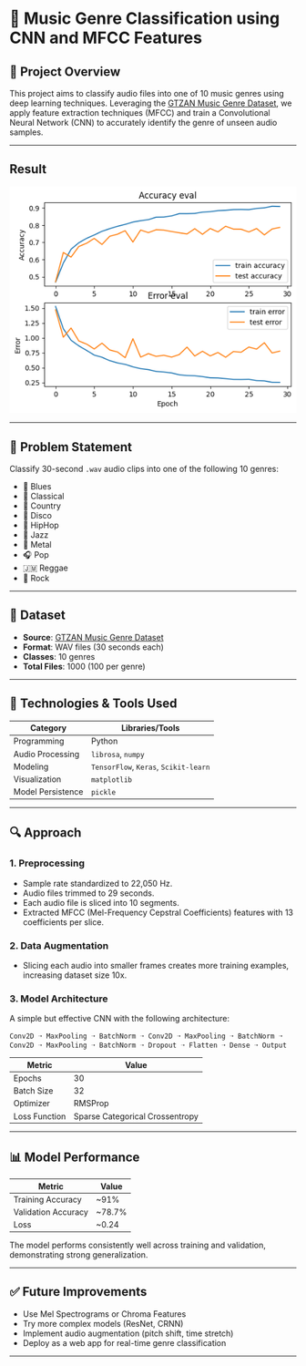 # 🎵 Music Genre Classification using CNN and MFCC Features


## 📌 Project Overview

This project aims to classify audio files into one of 10 music genres using deep learning techniques. Leveraging the [GTZAN Music Genre Dataset](https://www.kaggle.com/datasets/andradaolteanu/gtzan-dataset-music-genre-classification/data), we apply feature extraction techniques (MFCC) and train a Convolutional Neural Network (CNN) to accurately identify the genre of unseen audio samples.

---

## Result

![Model Result](screenshots/output.png)

---

## 🎯 Problem Statement

Classify 30-second `.wav` audio clips into one of the following 10 genres:

* 🎸 Blues
* 🎼 Classical
* 🤠 Country
* 💃 Disco
* 🎤 HipHop
* 🎷 Jazz
* 🤘 Metal
* 🎧 Pop
* 🇯🇲 Reggae
* 🎸 Rock

---

## 📁 Dataset

* **Source**: [GTZAN Music Genre Dataset](https://www.kaggle.com/datasets/andradaolteanu/gtzan-dataset-music-genre-classification/data)
* **Format**: WAV files (30 seconds each)
* **Classes**: 10 genres
* **Total Files**: 1000 (100 per genre)

---

## 🧠 Technologies & Tools Used

| Category          | Libraries/Tools                       |
| ----------------- | ------------------------------------- |
| Programming       | Python                                |
| Audio Processing  | `librosa`, `numpy`                    |
| Modeling          | `TensorFlow`, `Keras`, `Scikit-learn` |
| Visualization     | `matplotlib`                          |
| Model Persistence | `pickle`                              |

---

## 🔍 Approach

### 1. **Preprocessing**

* Sample rate standardized to 22,050 Hz.
* Audio files trimmed to 29 seconds.
* Each audio file is sliced into 10 segments.
* Extracted MFCC (Mel-Frequency Cepstral Coefficients) features with 13 coefficients per slice.

### 2. **Data Augmentation**

* Slicing each audio into smaller frames creates more training examples, increasing dataset size 10x.

### 3. **Model Architecture**

A simple but effective CNN with the following architecture:

```
Conv2D ➝ MaxPooling ➝ BatchNorm ➝ Conv2D ➝ MaxPooling ➝ BatchNorm ➝ Conv2D ➝ MaxPooling ➝ BatchNorm ➝ Dropout ➝ Flatten ➝ Dense ➝ Output
```

| Metric        | Value                           |
| ------------- | ------------------------------- |
| Epochs        | 30                              |
| Batch Size    | 32                              |
| Optimizer     | RMSProp                         |
| Loss Function | Sparse Categorical Crossentropy |

---

## 📊 Model Performance

| Metric              | Value   |
| ------------------- | ------- |
| Training Accuracy   | \~91%   |
| Validation Accuracy | \~78.7% |
| Loss                | \~0.24  |

The model performs consistently well across training and validation, demonstrating strong generalization.

---

## ✅ Future Improvements

* Use Mel Spectrograms or Chroma Features
* Try more complex models (ResNet, CRNN)
* Implement audio augmentation (pitch shift, time stretch)
* Deploy as a web app for real-time genre classification


---
